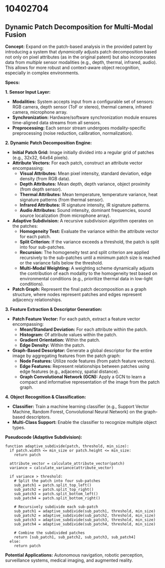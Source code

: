 # 10402704

## Dynamic Patch Decomposition for Multi-Modal Fusion

**Concept:** Expand on the patch-based analysis in the provided patent by introducing a system that *dynamically* adjusts patch decomposition based not only on pixel attributes (as in the original patent) but also incorporates data from *multiple* sensor modalities (e.g., depth, thermal, infrared, audio). This allows for more robust and context-aware object recognition, especially in complex environments.

**Specs:**

**1. Sensor Input Layer:**

*   **Modalities:** System accepts input from a configurable set of sensors: RGB camera, depth sensor (ToF or stereo), thermal camera, infrared camera, microphone array.
*   **Synchronization:** Hardware/software synchronization module ensures time-aligned data streams from all sensors.
*   **Preprocessing:** Each sensor stream undergoes modality-specific preprocessing (noise reduction, calibration, normalization).

**2. Dynamic Patch Decomposition Engine:**

*   **Initial Patch Grid:** Image initially divided into a regular grid of patches (e.g., 32x32, 64x64 pixels).
*   **Attribute Vectors:** For each patch, construct an attribute vector encompassing:
    *   **Visual Attributes:** Mean pixel intensity, standard deviation, edge density (from RGB data).
    *   **Depth Attributes:** Mean depth, depth variance, object proximity (from depth sensor).
    *   **Thermal Attributes:** Mean temperature, temperature variance, heat signature patterns (from thermal sensor).
    *   **Infrared Attributes:** IR signature intensity, IR signature patterns.
    *   **Audio Attributes:** Sound intensity, dominant frequencies, sound source localization (from microphone array).
*   **Adaptive Subdivision:** A recursive subdivision algorithm operates on the patches:
    *   **Homogeneity Test:**  Evaluate the variance within the attribute vector for each patch.
    *   **Split Criterion:** If the variance exceeds a threshold, the patch is split into four sub-patches.
    *   **Recursion:** The homogeneity test and split criterion are applied recursively to the sub-patches until a minimum patch size is reached or the variance falls below the threshold.
    *   **Multi-Modal Weighting:** A weighting scheme dynamically adjusts the contribution of each modality to the homogeneity test based on environmental conditions (e.g., prioritize thermal data in low-light conditions).
*   **Patch Graph:** Represent the final patch decomposition as a graph structure, where nodes represent patches and edges represent adjacency relationships.

**3. Feature Extraction & Descriptor Generation:**

*   **Patch Feature Vector:** For each patch, extract a feature vector encompassing:
    *   **Mean/Standard Deviation:** For each attribute within the patch.
    *   **Histogram:**  Of attribute values within the patch.
    *   **Gradient Orientation:** Within the patch.
    *   **Edge Density:** Within the patch.
*   **Graph-Based Descriptor:** Generate a global descriptor for the entire image by aggregating features from the patch graph:
    *   **Node Features:** Utilize node features (from patch feature vectors).
    *   **Edge Features:** Represent relationships between patches using edge features (e.g., adjacency, spatial distance).
    *   **Graph Convolutional Network (GCN):** Apply a GCN to learn a compact and informative representation of the image from the patch graph.

**4. Object Recognition & Classification:**

*   **Classifier:** Train a machine learning classifier (e.g., Support Vector Machine, Random Forest, Convolutional Neural Network) on the graph-based descriptors.
*   **Multi-Class Support:**  Enable the classifier to recognize multiple object types.

**Pseudocode (Adaptive Subdivision):**

```
function adaptive_subdivide(patch, threshold, min_size):
  if patch.width <= min_size or patch.height <= min_size:
    return patch

  attribute_vector = calculate_attribute_vector(patch)
  variance = calculate_variance(attribute_vector)

  if variance > threshold:
    # Split the patch into four sub-patches
    sub_patch1 = patch.split_top_left()
    sub_patch2 = patch.split_top_right()
    sub_patch3 = patch.split_bottom_left()
    sub_patch4 = patch.split_bottom_right()

    # Recursively subdivide each sub-patch
    sub_patch1 = adaptive_subdivide(sub_patch1, threshold, min_size)
    sub_patch2 = adaptive_subdivide(sub_patch2, threshold, min_size)
    sub_patch3 = adaptive_subdivide(sub_patch3, threshold, min_size)
    sub_patch4 = adaptive_subdivide(sub_patch4, threshold, min_size)

    # Combine the subdivided patches
    return [sub_patch1, sub_patch2, sub_patch3, sub_patch4]
  else:
    return patch
```

**Potential Applications:** Autonomous navigation, robotic perception, surveillance systems, medical imaging, and augmented reality.